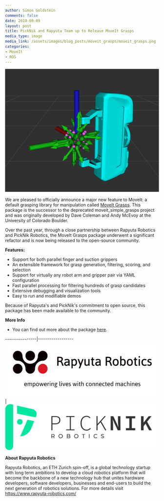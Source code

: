```yaml
---
author: Simon Goldstein
comments: false
date: 2019-09-09
layout: post
title: PickNik and Rapyuta Team up to Release MoveIt Grasps 
media_type: image
media_link: /assets/images/blog_posts/moveit_grasps/moveit_grasps.png
categories:
- MoveIt
- ROS
---
```


[//]: # (Image References)
[picknik_logo]: /assets/images/blog_posts/moveit_grasps/picknik_logo.png
[rapyuta_logo]: /assets/images/blog_posts/moveit_grasps/rapyuta_logo.png

<img src="/assets/images/blog_posts/moveit_grasps/moveit_grasps.png" alt="Moveit Grasps">

We are pleased to officially announce a major new feature to MoveIt: a default grasping library for manipulation called [MoveIt Grasps](https://github.com/ros-planning/moveit_grasps). This package is the successor to the deprecated moveit_simple_grasps project and was originally developed by Dave Coleman and Andy McEvoy at the University of Colorado Boulder.

Over the past year, through a close partnership between Rapyuta Robotics and PickNik Robotics, the MoveIt Grasps package underwent a significant refactor and is now being released to the open-source community. 

**Features:**

* Support for both parallel finger and suction grippers
* An extensible framework for grasp generation, filtering, scoring, and selection
* Support for virtually any robot arm and gripper pair via YAML configuration
* Fast parallel processing for filtering hundreds of grasp candidates
* Extensive debugging and visualization tools
* Easy to run and modifiable demos

Because of Rapyuta's and PickNik's commitment to open source, this package has been made available to the community. 

**More Info**

* You can find out more about the package [here](https://github.com/ros-planning/moveit_grasps).


----------------|------------------
![rapyuta_logo] |  ![picknik_logo]


**About Rapyuta Robotics**

Rapyuta Robotics, an ETH Zurich spin-off, is a global technology startup with long term ambitions to develop a cloud robotics platform that will become the backbone of a new technology hub that unites hardware developers, software developers, businesses and end-users to build the next generation of robotics solutions. For more details visit https://www.rapyuta-robotics.com/